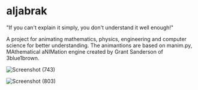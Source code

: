 # aljabrak

"If you can't explain it simply, you don't understand it well enough!"

A project for animating mathematics, physics, engineering and computer science for better understanding. 
The animantions are based on manim.py, MAthematical aNIMation engine created by Grant Sanderson of 3blue1brown.

![Screenshot (743)](https://user-images.githubusercontent.com/76210541/116897642-ef785780-ac4e-11eb-84fb-22cf144e085d.png)

![Screenshot (803)](https://user-images.githubusercontent.com/76210541/128622990-294e2ab9-948c-42b2-b9cf-106524891670.png)
